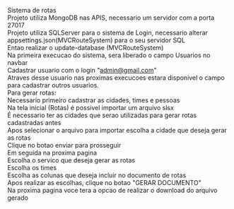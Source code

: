 Sistema de rotas <br>
Projeto utiliza MongoDB nas APIS, necessario um servidor com a porta 27017 <br>
Projeto utiliza SQLServer para o sistema de Login, necessario alterar appsettings.json(MVCRouteSystem) para o seu servidor SQL<br>
Entao realizar o update-database (MVCRouteSystem)<br>
Na primeira execucao do sistema, sera liberado o campo Usuarios no navbar<br>
Cadastrar usuario com o login "admin@gmail.com"<br>
Atraves desse usuario nas proximas execucoes estara disponivel o campo para cadastrar outros usuarios.<br>
Para gerar rotas:<br>
Necessario primeiro cadastrar as cidades, times e pessoas<br>
Na tela inicial (Rotas) é possivel importar um arquivo slsx<br>
É necessario ter as cidades que serao utilizadas para gerar rotas cadastradas antes<br>
Apos selecionar o arquivo para importar escolha a cidade que deseja gerar as rotas<br>
Clique no botao enviar para prosseguir<br>
Em seguida na proxima pagina<br>
Escolha o servico que deseja gerar as rotas<br>
Escolha os times <br>
Escolha as colunas que deseja incluir no documento de rotas<br>
Apos realizar as escolhas, clique no botao "GERAR DOCUMENTO"<br>
Na proxima pagina voce tera a opcao de realizar o download do arquivo gerado<br>

